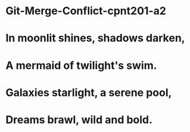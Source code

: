 # Git-Merge-Conflict-cpnt201-a2

# In moonlit shines, shadows darken,

# A mermaid of twilight's swim.

# Galaxies starlight, a serene pool,

# Dreams brawl, wild and bold.
